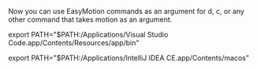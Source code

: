 Now you can use EasyMotion commands as an argument for d, c, or any other command that takes motion as an argument.

export PATH="$PATH:/Applications/Visual Studio Code.app/Contents/Resources/app/bin"

export PATH="$PATH:/Applications/IntelliJ IDEA CE.app/Contents/macos"
